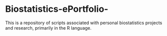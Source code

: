 # Biostatistics-ePortfolio-
This is a repository of scripts associated with personal biostatistics projects and research, primarily in the R language. 
